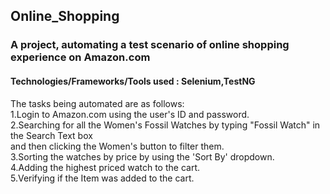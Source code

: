 ## Online_Shopping

### A project, automating a test scenario of online shopping experience on Amazon.com

#### Technologies/Frameworks/Tools used : Selenium,TestNG

The tasks being automated are as follows:  
1.Login to Amazon.com using the user's ID and password.  
2.Searching for all the Women's Fossil Watches by typing "Fossil Watch" in the Search Text box  
 and then clicking the Women's button to filter them.  
3.Sorting the watches by price by using the 'Sort By' dropdown.  
4.Adding the highest priced watch to the cart.  
5.Verifying if the Item was added to the cart.  


